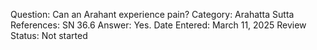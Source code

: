 Question: Can an Arahant experience pain?
Category: Arahatta
Sutta References: SN 36.6
Answer: Yes.
Date Entered: March 11, 2025
Review Status: Not started